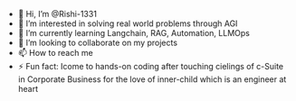 - 👋 Hi, I’m @Rishi-1331
- 👀 I’m interested in solving real world problems through AGI
- 🌱 I’m currently learning Langchain, RAG, Automation, LLMOps
- 💞️ I’m looking to collaborate on my projects
- 📫 How to reach me 
- ⚡ Fun fact: Icome to hands-on coding after touching cielings of c-Suite in Corporate Business for the love of inner-child which is an engineer at heart

<!---
Rishi-1331/Rishi-1331 is a ✨ special ✨ repository because its `README.md` (this file) appears on your GitHub profile.
You can click the Preview link to take a look at your changes.
--->
